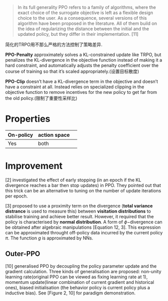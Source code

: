 > In its full generality PPO refers to a family of algorithms, where the exact choice of the surrogate objective is left as a flexible design choice to the user. As a consequence, several versions of this algorithm have been proposed in the literature. All of them build on the idea of regularizing the distance between the initial and the updated policy, but they differ in their implementation. [11]

简化的TRPO用不那么严格的方法控制了策略差异.

**PPO-Penalty** approximately solves a KL-constrained update like TRPO, but penalizes the KL-divergence in the objective function instead of making it a hard constraint, and automatically adjusts the penalty coefficient over the course of training so that it’s scaled appropriately.(设置目标散度)

**PPO-Clip** doesn’t have a KL-divergence term in the objective and doesn’t have a constraint at all. Instead relies on specialized clipping in the objective function to remove incentives for the new policy to get far from the old policy.(限制了重要性采样比)

# Properties

| On-policy | action space |  |
| --------- | ------------ | - |
| Yes       | both         |  |

# Improvement

[2] investigated the effect of early stopping (in an epoch if the KL divergence reaches a bar then stop updates) in PPO. They pointed out that this trick can be an alternative to tuning on the number of update iterations per epoch.

[3] proposed to use a proximity term on the divergence (**total variance distrance** is used to measure this) between **visitation distributions** to stabilise training and achieve better result. However, it required that the policy is characterised by **normal distribution**. A form of $\phi-$divergence can be obtained after algebraic manipulations [Equation 12, 3]. This expression can be approximated throught off-policy data incurred by the current policy $\pi$. The function $g$ is approximated by NNs.

## Outer-PPO

[10] generalised PPO by decoupling the policy parameter update and the gradient calculation. Three kinds of generalisation are proposed: non-unity learning rate(original PPO can be viewed as fixing learning rate at $1$), momentum update(linear combination of current gradient and historical ones), biased initialisation (the behavior policy is current policy plus a inductive bias). See [Figure 2, 10] for paradigm demonstration.

